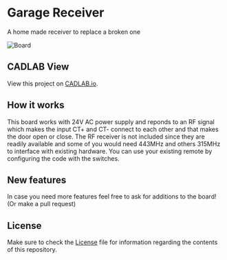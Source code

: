 # Garage Receiver
A home made receiver to replace a broken one

![Board](garage_receiver.png)

## CADLAB View

View this project on [CADLAB.io](https://cadlab.io/project/1891). 


## How it works

This board works with 24V AC power supply and reponds to an RF signal which makes the input CT+ and CT- connect to each other and that makes the door open or close. The RF receiver is not included since they are readily available and some of you would need 443MHz and others 315MHz to interface with existing hardware.
You can use your existing remote by configuring the code with the switches.

## New features

In case you need more features feel free to ask for additions to the board! (Or make a pull request)

## License

Make sure to check the [License](LICENSE) file for information regarding the contents of this repository.
